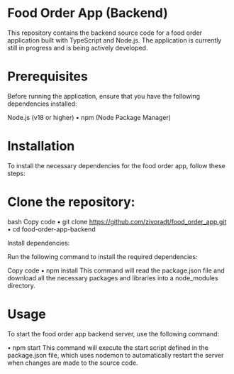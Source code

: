 # Food Order App (Backend)
This repository contains the backend source code for a food order application built with TypeScript and Node.js. The application is currently still in progress and is being actively developed.

# Prerequisites
Before running the application, ensure that you have the following dependencies installed:

Node.js (v18 or higher)
• npm (Node Package Manager)

# Installation
To install the necessary dependencies for the food order app, follow these steps:

# Clone the repository:

bash
Copy code
• git clone https://github.com/zivoradt/food_order_app.git<br>
• cd food-order-app-backend

Install dependencies:

Run the following command to install the required dependencies:

Copy code
• npm install
This command will read the package.json file and download all the necessary packages and libraries into a node_modules directory.

# Usage
To start the food order app backend server, use the following command:

• npm start
This command will execute the start script defined in the package.json file, which uses nodemon to automatically restart the server when changes are made to the source code.
